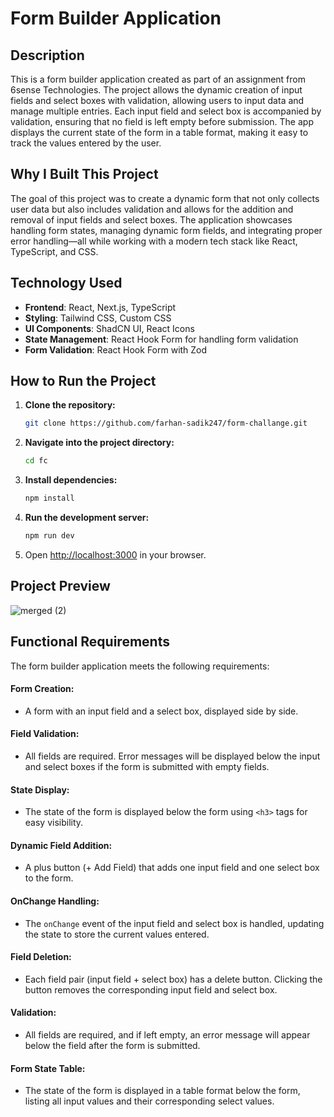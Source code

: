 # Form Builder Application

## Description

This is a form builder application created as part of an assignment from 6sense Technologies. The project allows the dynamic creation of input fields and select boxes with validation, allowing users to input data and manage multiple entries. Each input field and select box is accompanied by validation, ensuring that no field is left empty before submission. The app displays the current state of the form in a table format, making it easy to track the values entered by the user.

## Why I Built This Project

The goal of this project was to create a dynamic form that not only collects user data but also includes validation and allows for the addition and removal of input fields and select boxes. The application showcases handling form states, managing dynamic form fields, and integrating proper error handling—all while working with a modern tech stack like React, TypeScript, and CSS.

## Technology Used

- **Frontend**: React, Next.js, TypeScript
- **Styling**: Tailwind CSS, Custom CSS
- **UI Components**: ShadCN UI, React Icons
- **State Management**: React Hook Form for handling form validation
- **Form Validation**: React Hook Form with Zod

## How to Run the Project

1. **Clone the repository:**

    ```bash
    git clone https://github.com/farhan-sadik247/form-challange.git
    ```

2. **Navigate into the project directory:**

    ```bash
    cd fc
    ```

3. **Install dependencies:**

    ```bash
    npm install
    ```

4. **Run the development server:**

    ```bash
    npm run dev
    ```

5. Open [http://localhost:3000](http://localhost:3000) in your browser.

## Project Preview

![merged (2)](https://github.com/user-attachments/assets/6f12b1d8-ae4b-46f6-a5fb-56646433fc66)



## Functional Requirements

The form builder application meets the following requirements:

#### Form Creation:
- A form with an input field and a select box, displayed side by side.

#### Field Validation:
- All fields are required. Error messages will be displayed below the input and select boxes if the form is submitted with empty fields.

#### State Display:
- The state of the form is displayed below the form using `<h3>` tags for easy visibility.

#### Dynamic Field Addition:
- A plus button (+ Add Field) that adds one input field and one select box to the form.

#### OnChange Handling:
- The `onChange` event of the input field and select box is handled, updating the state to store the current values entered.

#### Field Deletion:
- Each field pair (input field + select box) has a delete button. Clicking the button removes the corresponding input field and select box.

#### Validation:
- All fields are required, and if left empty, an error message will appear below the field after the form is submitted.

#### Form State Table:
- The state of the form is displayed in a table format below the form, listing all input values and their corresponding select values.

